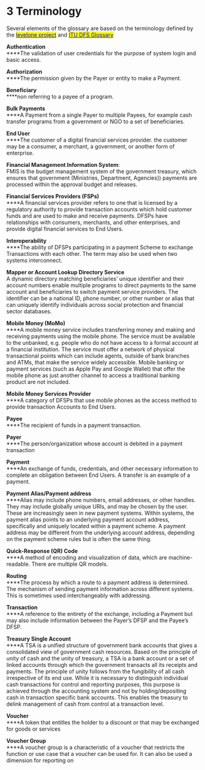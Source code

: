 # 3 Terminology

Several elements of the glossary are based on the terminology defined by the <mark style="color:blue;"></mark> [<mark style="color:blue;">levelone project</mark>](https://www.leveloneproject.org/wp-content/uploads/2020/07/L1P\_Guide\_2019\_Final.pdf) and <mark style="color:blue;"></mark> [<mark style="color:blue;">ITU DFS Glossary</mark>](https://www.itu.int/en/ITU-T/focusgroups/dfs/Documents/201701/ITU\_FGDFS\_DFS-Glossary.pdf) <mark style="color:blue;"></mark>&#x20;

**Authentication**\
****The validation of user credentials for the purpose of system login and basic access.

**Authorization**\
****The permission given by the Payer or entity to make a Payment.

**Beneficiary** \
****non referring to a payee of a program.

**Bulk Payments**\
****A Payment from a single Payer to multiple Payees, for example cash transfer programs from a government or NGO to a set of beneficiaries.&#x20;

**End User**\
****The customer of a digital financial services provider. the customer may be a consumer, a merchant, a government, or another form of enterprise.

**Financial Management Information System**: \
FMIS is the budget management system of the government treasury, which ensures that government (Ministries, Department, Agencies)) payments are processed within the approval budget and releases. &#x20;

**Financial Services Providers (FSPs)**\
****A financial services provider refers to one that is licensed by a regulatory authority to provide transaction accounts which hold customer funds and are used to make and receive payments. DFSPs have relationships with consumers, merchants, and other enterprises, and provide digital financial services to End Users.

**Interoperability**\
****The ability of DFSPs participating in a payment Scheme to exchange Transactions with each other. The term may also be used when two systems interconnect.

**Mapper or Account Lookup Directory Service**\
A dynamic directory matching beneficiaries’ unique identifier and their account numbers enable multiple programs to direct payments to the same account and beneficiaries to switch payment service providers. The identifier can be a national ID, phone number, or other number or alias that can uniquely identify individuals across social protection and financial sector databases.

**Mobile Money (MoMo)**\
****A mobile money service includes transferring money and making and receiving payments using the mobile phone. The service must be available to the unbanked, e.g. people who do not have access to a formal account at a financial institution. The service must offer a network of physical transactional points which can include agents, outside of bank branches and ATMs, that make the service widely accessible. Mobile banking or payment services (such as Apple Pay and Google Wallet) that offer the mobile phone as just another channel to access a traditional banking product are not included.

**Mobile Money Services Provider**\
****A category of DFSPs that use mobile phones as the access method to provide transaction Accounts to End Users.

**Payee**\
****The recipient of funds in a payment transaction.

**Payer**\
****The person/organization whose account is debited in a payment transaction

**Payment** \
****An exchange of funds, credentials, and other necessary information to complete an obligation between End Users. A transfer is an example of a payment.

**Payment Alias/Payment address**\
****Alias may include phone numbers, email addresses, or other handles.  They may include globally unique URIs, and may be chosen by the user.  These are increasingly seen in new payment systems.  Within systems, the payment alias points to an underlying payment account address, specifically and uniquely located within a payment scheme.  A payment address may be different from the underlying account address, depending on the payment scheme rules but is often the same thing. &#x20;

**Quick-Response (QR) Code**\
****A method of encoding and visualization of data, which are machine-readable. There are multiple QR models.

**Routing**\
****The process by which a route to a payment address is determined. The mechanism of sending payment information across different systems. This is sometimes used interchangeably with addressing.&#x20;

**Transaction**\
****A reference to the  entirety of the exchange, including a  Payment but may also  include information between the Payer’s  DFSP and the Payee’s DFSP.

**Treasury Single Account**\
****A TSA is a unified structure of government bank accounts that gives a consolidated view of government cash resources. Based on the principle of unity of cash and the unity of treasury, a TSA is a bank account or a set of linked accounts through which the government transacts all its receipts and payments. The principle of unity follows from the fungibility of all cash irrespective of its end use. While it is necessary to distinguish individual cash transactions for control and reporting purposes, this purpose is achieved through the accounting system and not by holding/depositing cash in transaction specific bank accounts. This enables the treasury to delink management of cash from control at a transaction level.

**Voucher**\
****A token that entitles the holder to a discount or that may be exchanged for goods or services

**Voucher Group**\
****A voucher group is a characteristic of a voucher that restricts the function or use case that a voucher can be used for. It can also be used a dimension for reporting on&#x20;
